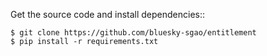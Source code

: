 Get the source code and install dependencies::

    $ git clone https://github.com/bluesky-sgao/entitlement
    $ pip install -r requirements.txt